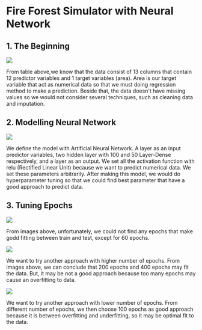 # Fire Forest Simulator with Neural Network

## 1. The Beginning

![](https://i.ibb.co/d7gQwSm/foto1.png)

From table above,we know that the data consist of 13 columns that contain 12 predictor variables and 1 target variables (area). Area is our target variable that act as numerical data so that we must doing regression method to make a prediction. Beside that, the data doesn't have missing values so we would not consider several techniques, such as cleaning data and imputation. 

## 2. Modelling Neural Network

![](https://i.ibb.co/bg7hrZP/foto-2.png)

We define the model with Artificial Neural Network. A layer as an input predictor variables, two hidden layer with 100 and 50 Layer-Dense respectively, and a layer as an output. We set all the activation function with relu (Rectified Linear Unit) because we want to predict numerical data. We set these parameters arbitrarily. After making this model, we would do hyperparameter tuning so that we could find best parameter that have a good approach to predict data.

## 3. Tuning Epochs

![](https://i.ibb.co/ct0pQn9/foto5.png)

From images above, unfortunately, we could not find any epochs that make godd fitting between train and test, except for 60 epochs. 

![](https://i.ibb.co/W0Zj7mC/foto8.png)

We want to try another approach with higher number of epochs. From images above, we can conclude that 200 epochs and 400 epochs may fit the data. But, it may be not a good approach because too many epochs may cause an overfitting to data. 

![](https://i.ibb.co/fvm8CYY/foto7.png)

We want to try another approach with lower number of epochs. From different number of epochs, we then choose 100 epochs as good approach because it is between overfitting and underfitting, so it may be optimal fit to the data.





